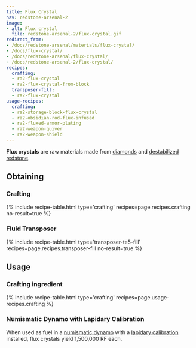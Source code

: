 ```yaml
---
title: Flux Crystal
nav: redstone-arsenal-2
image:
- alt: Flux crystal
  file: redstone-arsenal-2/flux-crystal.gif
redirect_from:
- /docs/redstone-arsenal/materials/flux-crystal/
- /docs/flux-crystal/
- /docs/redstone-arsenal/flux-crystal/
- /docs/redstone-arsenal-2/flux-crystal/
recipes:
  crafting:
  - ra2-flux-crystal
  - ra2-flux-crystal-from-block
  transposer-fill:
  - ra2-flux-crystal
usage-recipes:
  crafting:
  - ra2-storage-block-flux-crystal
  - ra2-obsidian-rod-flux-infused
  - ra2-fluxed-armor-plating
  - ra2-weapon-quiver
  - ra2-weapon-shield
---
```


**Flux crystals** are raw materials made from
[diamonds](https://minecraft.gamepedia.com/Diamond) and [destabilized
redstone](/docs/1.12/thermal-foundation-2/destabilized-redstone/).


Obtaining
---------

### Crafting
{% include recipe-table.html type='crafting' recipes=page.recipes.crafting no-result=true %}

### Fluid Transposer
{% include recipe-table.html type='transposer-te5-fill' recipes=page.recipes.transposer-fill no-result=true %}


Usage
-----

### Crafting ingredient
{% include recipe-table.html type='crafting' recipes=page.usage-recipes.crafting %}

### Numismatic Dynamo with Lapidary Calibration
When used as fuel in a [numismatic dynamo](/docs/1.12/thermal-expansion-5/numismatic-dynamo/) with a
[lapidary calibration](/docs/1.12/thermal-expansion-5/augment-lapidary-calibration/) installed, flux
crystals yield 1,500,000 RF each.
